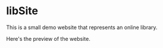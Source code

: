 # libSite
This is a small demo website that represents an online library.

Here's the preview of the website.
